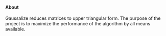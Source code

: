 #### About
Gaussalize reduces matrices to upper triangular form.
The purpose of the project is to maximize the performance of the algorithm by all means available.